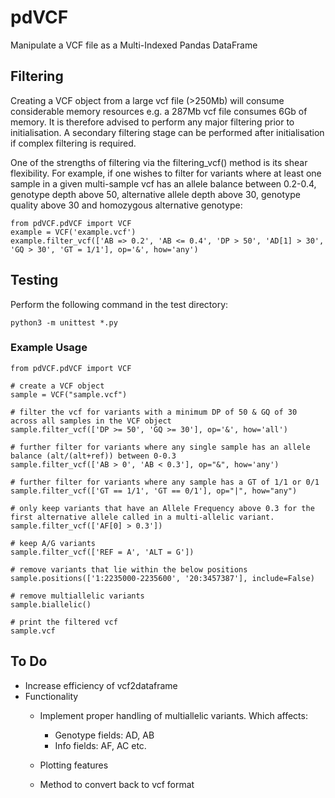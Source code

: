 # pdVCF
Manipulate a VCF file as a Multi-Indexed Pandas DataFrame

## Filtering
Creating a VCF object from a large vcf file (>250Mb) will consume considerable memory resources e.g. a 287Mb vcf file consumes 6Gb of memory. It is therefore advised to perform any major filtering prior to initialisation. A secondary filtering stage can be performed after initialisation if complex filtering is required. 

One of the strengths of filtering via the filtering_vcf() method is its shear flexibility. For example, if one wishes to filter for variants where at least one sample in a given multi-sample vcf has an allele balance between 0.2-0.4, genotype depth above 50, alternative allele depth above 30, genotype quality above 30 and homozygous alternative genotype:

```python3
from pdVCF.pdVCF import VCF
example = VCF('example.vcf')
example.filter_vcf(['AB => 0.2', 'AB <= 0.4', 'DP > 50', 'AD[1] > 30', 'GQ > 30', 'GT = 1/1'], op='&', how='any')
```

## Testing
Perform the following command in the test directory:
```python3
python3 -m unittest *.py
```

### Example Usage
```python3
from pdVCF.pdVCF import VCF

# create a VCF object 
sample = VCF("sample.vcf")

# filter the vcf for variants with a minimum DP of 50 & GQ of 30 across all samples in the VCF object
sample.filter_vcf(['DP >= 50', 'GQ >= 30'], op='&', how='all')

# further filter for variants where any single sample has an allele balance (alt/(alt+ref)) between 0-0.3 
sample.filter_vcf(['AB > 0', 'AB < 0.3'], op="&", how='any')

# further filter for variants where any sample has a GT of 1/1 or 0/1
sample.filter_vcf(['GT == 1/1', 'GT == 0/1'], op="|", how="any")

# only keep variants that have an Allele Frequency above 0.3 for the first alternative allele called in a multi-allelic variant.
sample.filter_vcf(['AF[0] > 0.3'])

# keep A/G variants
sample.filter_vcf(['REF = A', 'ALT = G'])

# remove variants that lie within the below positions
sample.positions(['1:2235000-2235600', '20:3457387'], include=False)

# remove multiallelic variants
sample.biallelic()

# print the filtered vcf
sample.vcf
```

## To Do
- Increase efficiency of vcf2dataframe
- Functionality
  - Implement proper handling of multiallelic variants. Which affects: 
    - Genotype fields: AD, AB
    - Info fields: AF, AC etc.

  - Plotting features 
  - Method to convert back to vcf format
